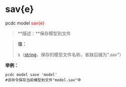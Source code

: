 # sav{e}
pcdc model <span style='color: red;'>sav{e}</span>
> **描述：**保存模型到文件

> 
> **值：**
> 
> s（[string](数据类型/string/)，保存的模型文件名称，省缺后缀为".sav"）



**举例：**
```
pcdc model save 'model'
#该命令保存当前模型到文件"model.sav"中

```
